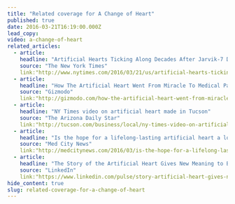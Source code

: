 ```yaml
---
title: "Related coverage for A Change of Heart"
published: true
date: 2016-03-21T16:19:00.000Z
lead_copy:
video: a-change-of-heart
related_articles:
  - article:
    headline: "Artificial Hearts Ticking Along Decades After Jarvik-7 Debate"
    source: "The New York Times"
    link:"http://www.nytimes.com/2016/03/21/us/artificial-hearts-ticking-along-decades-after-jarvik-7-debate.html"
  - article:
    headline: "How The Artificial Heart Went From Miracle To Medical Pariah And Back Again"
    source: "Gizmodo"
    link:"http://gizmodo.com/how-the-artificial-heart-went-from-miracle-to-medical-p-1766037062"
  - article:
    headline: "NY Times video on artificial heart made in Tucson"
    source: "The Arizona Daily Star"
    link:"http://tucson.com/business/local/ny-times-video-on-artificial-heart-made-in-tucson/article_e19a897e-efa9-11e5-8fc6-bbdda2720097.html"
  - article:
    headline: "Is the hope for a lifelong-lasting artificial heart a lost cause after previous failed attempts?"
    source: "Med City News"
    link:"http://medcitynews.com/2016/03/is-the-hope-for-a-lifelong-lasting-artificial-heart-a-lost-cause-after-previous-failed-attempts/"
  - article:
    headline: "The Story of the Artificial Heart Gives New Meaning to Being on The Bleeding Edge of Technology"
    source: "LinkedIn"
    link:"https://www.linkedin.com/pulse/story-artificial-heart-gives-new-meaning-being-bleeding-tammy-sachs?trk=hp-feed-article-title-like"
hide_content: true
slug: related-coverage-for-a-change-of-heart
---
```



